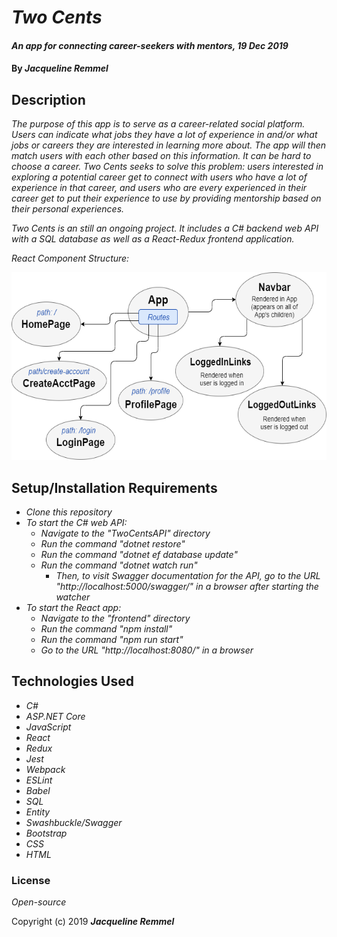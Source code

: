 # _Two Cents_

#### _An app for connecting career-seekers with mentors, 19 Dec 2019_

#### By _**Jacqueline Remmel**_

## Description

_The purpose of this app is to serve as a career-related social platform. Users can indicate what jobs they have a lot of experience in and/or what jobs or careers they are interested in learning more about. The app will then match users with each other based on this information. It can be hard to choose a career. Two Cents seeks to solve this problem: users interested in exploring a potential career get to connect with users who have a lot of experience in that career, and users who are every experienced in their career get to put their experience to use by providing mentorship based on their personal experiences._

_Two Cents is an still an ongoing project. It includes a C# backend web API with a SQL database as well as a React-Redux frontend application._

_React Component Structure:_

<img src="TwoCents-ComponentStructure.png"
     alt="Diagram of React components"
     style="float: center" 
     height= "300" /> 

## Setup/Installation Requirements

* _Clone this repository_
* _To start the C# web API:_
  * _Navigate to the "TwoCentsAPI" directory_
  * _Run the command "dotnet restore"_
  * _Run the command "dotnet ef database update"_
  * _Run the command "dotnet watch run"_
    * _Then, to visit Swagger documentation for the API, go to the URL "http://localhost:5000/swagger/" in a browser after starting the watcher_
* _To start the React app:_
  * _Navigate to the "frontend" directory_
  * _Run the command "npm install"_
  * _Run the command "npm run start"_
  * _Go to the URL "http://localhost:8080/" in a browser_

## Technologies Used

* _C#_
* _ASP.NET Core_
* _JavaScript_
* _React_
* _Redux_
* _Jest_
* _Webpack_
* _ESLint_
* _Babel_
* _SQL_
* _Entity_
* _Swashbuckle/Swagger_
* _Bootstrap_
* _CSS_
* _HTML_

### License

*Open-source*

Copyright (c) 2019 **_Jacqueline Remmel_**